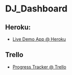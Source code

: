 # DJ_Dashboard

## Heroku:
- [Live Demo App @ Heroku](https://serene-brushlands-60474.herokuapp.com/)

## Trello
- [Progress Tracker @ Trello](https://trello.com/b/KGWEX9M5/djdashboard)